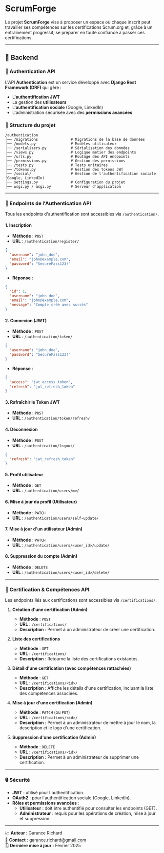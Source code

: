 # ScrumForge

Le projet **ScrumForge** vise à proposer un espace où chaque inscrit peut travailler ses compétences sur les certifications Scrum.org et, grâce à un entraînement progressif, se préparer en toute confiance à passer ces certifications.

---

## 🏰 Backend

### 📌 Authentication API

L'API **Authentication** est un service développé avec **Django Rest Framework (DRF)** qui gère :
- L'**authentification JWT**
- La gestion des **utilisateurs**
- L'**authentification sociale** (Google, LinkedIn)
- L'administration sécurisée avec des **permissions avancées**

### 💁 Structure du projet

```
/authentication
│── /migrations               # Migrations de la base de données
│── /models.py                # Modèles utilisateur
│── /serializers.py           # Sérialisation des données
│── /views.py                 # Logique métier des endpoints
│── /urls.py                  # Routage des API endpoints
│── /permissions.py           # Gestion des permissions
│── /tests.py                 # Tests unitaires
│── /tokens.py                # Gestion des tokens JWT
│── /social/                  # Gestion de l'authentification sociale (Google, LinkedIn)
│── settings.py               # Configuration du projet
│── wsgi.py / asgi.py         # Serveur d’application
```

---

### 🔹 Endpoints de l'Authentication API

Tous les endpoints d'authentification sont accessibles via `/authentication/`.

#### 1. Inscription  
- **Méthode** : `POST`  
- **URL** : `/authentication/register/`  
```json
{
  "username": "john_doe",
  "email": "john@example.com",
  "password": "SecurePass123!"
}
```  
- **Réponse** :
```json
{
  "id": 1,
  "username": "john_doe",
  "email": "john@example.com",
  "message": "Compte créé avec succès"
}
```

#### 2. Connexion (JWT)  
- **Méthode** : `POST`  
- **URL** : `/authentication/token/`  
```json
{
  "username": "john_doe",
  "password": "SecurePass123!"
}
```  
- **Réponse** :
```json
{
  "access": "jwt_access_token",
  "refresh": "jwt_refresh_token"
}
```

#### 3. Rafraîchir le Token JWT  
- **Méthode** : `POST`  
- **URL** : `/authentication/token/refresh/`

#### 4. Déconnexion  
- **Méthode** : `POST`  
- **URL** : `/authentication/logout/`  
```json
{
  "refresh": "jwt_refresh_token"
}
```

#### 5. Profil utilisateur  
- **Méthode** : `GET`  
- **URL** : `/authentication/users/me/`

#### 6. Mise à jour du profil (Utilisateur)  
- **Méthode** : `PATCH`  
- **URL** : `/authentication/users/self-update/`

#### 7. Mise à jour d'un utilisateur (Admin)  
- **Méthode** : `PATCH`  
- **URL** : `/authentication/users/<user_id>/update/`

#### 8. Suppression du compte (Admin)  
- **Méthode** : `DELETE`  
- **URL** : `/authentication/users/<user_id>/delete/`

---

### 🔹 Certification & Compétences API

Les endpoints liés aux certifications sont accessibles via `/certifications/`.

1. **Création d'une certification (Admin)**
   - **Méthode** : `POST`
   - **URL** : `/certifications/`
   - **Description** : Permet à un administrateur de créer une certification.

2. **Liste des certifications**
   - **Méthode** : `GET`
   - **URL** : `/certifications/`
   - **Description** : Retourne la liste des certifications existantes.

3. **Détail d'une certification (avec compétences rattachées)**
   - **Méthode** : `GET`
   - **URL** : `/certifications/<id>/`
   - **Description** : Affiche les détails d'une certification, incluant la liste des compétences associées.

4. **Mise à jour d'une certification (Admin)**
   - **Méthode** : `PATCH` (ou `PUT`)
   - **URL** : `/certifications/<id>/`
   - **Description** : Permet à un administrateur de mettre à jour le nom, la description et le logo d'une certification.

5. **Suppression d'une certification (Admin)**
   - **Méthode** : `DELETE`
   - **URL** : `/certifications/<id>/`
   - **Description** : Permet à un administrateur de supprimer une certification.

---

### 🔒 Sécurité

- **JWT** : utilisé pour l'authentification.
- **OAuth2** : pour l'authentification sociale (Google, LinkedIn).
- **Rôles et permissions avancées** :
  - **Utilisateur** : doit être authentifié pour consulter les endpoints (GET).
  - **Administrateur** : requis pour les opérations de création, mise à jour et suppression.

---

📈 **Auteur** : Garance Richard  
📧 **Contact** : garance.richard@gmail.com  
🗓 **Dernière mise à jour** : Février 2025
